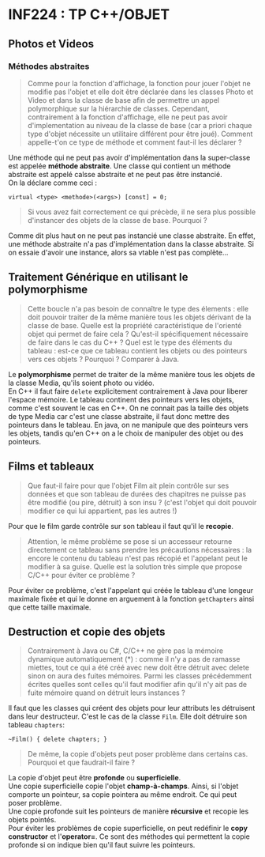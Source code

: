 # INF224 : TP C++/OBJET

## Photos et Videos

### Méthodes abstraites

> Comme pour la fonction d'affichage, la fonction pour jouer l'objet ne modifie pas
> l'objet et elle doit être déclarée dans les classes Photo et Video et dans la classe
> de base afin de permettre un appel polymorphique sur la hiérarchie de classes.
> Cependant, contrairement à la fonction d'affichage, elle ne peut pas avoir d'implementation
> au niveau de la classe de base (car a priori chaque type d'objet nécessite un
> utilitaire différent pour être joué). Comment appelle-t'on ce type de méthode et
> comment faut-il les déclarer ?

Une méthode qui ne peut pas avoir d'implémentation dans la super-classe est appelée 
**méthode abstraite**. Une classe qui contient un méthode abstraite est appelé calsse 
abstraite et ne peut pas être instancié.  
On la déclare comme ceci :

    virtual <type> <methode>(<args>) [const] = 0;

> Si vous avez fait correctement ce qui précède, il ne sera plus possible
> d'instancer des objets de la classe de base. Pourquoi ? 

Comme dit plus haut on ne peut pas instancié une classe abstraite. En effet,
une méthode abstraite n'a pas d'implémentation dans la classe abstraite. Si on
essaie d'avoir une instance, alors sa vtable n'est pas complète...


## Traitement Générique en utilisant le polymorphisme


> Cette boucle n'a pas besoin de connaître le type des élements : elle doit pouvoir
> traiter de la même manière tous les objets dérivant de la classe de base.
> Quelle est la propriété caractéristique de l'orienté objet qui permet de faire
> cela ? Qu'est-il spécifiquement nécessaire de faire dans le cas du C++ ? Quel
> est le type des éléments du tableau : est-ce que ce tableau contient les objets
> ou des pointeurs vers ces objets ? Pourquoi ? Comparer à Java. 

Le **polymorphisme** permet de traiter de la même manière tous les objets de la classe
Media, qu'ils soient photo ou vidéo.  
En C++ il faut faire `delete` explicitement contrairement à Java pour liberer l'espace mémoire.
Le tableau continent des pointeurs vers les objets, comme c'est souvent le cas en 
C++. On ne connait pas la taille des objets de type Media car c'est une classe abstraite, il
faut donc mettre des pointeurs dans le tableau.
En java, on ne manipule que des pointeurs vers les objets, tandis qu'en C++ on a le choix de
manipuler des objet ou des pointeurs.


## Films et tableaux


> Que faut-il faire pour que l'objet Film ait plein contrôle sur ses données
> et que son tableau de durées des chapitres ne puisse pas être modifié (ou pire,
> détruit) à son insu ? (c'est l'objet qui doit pouvoir modifier ce qui
> lui appartient, pas les autres !)

Pour que le film garde contrôle sur son tableau il faut qu'il le **recopie**.

> Attention, le même problème se pose si un accesseur retourne directement ce
> tableau sans prendre les précautions nécessaires : la encore le contenu du tableau
> n'est pas récopié et l'appelant peut le modifier à sa guise. Quelle est la
> solution très simple que propose C/C++ pour éviter ce problème ?

Pour éviter ce problème, c'est l'appelant qui créée le tableau d'une longeur
maximale fixée et qui le donne en arguement à la fonction `getChapters` ainsi
que cette taille maximale.


## Destruction et copie des objets

> Contrairement à Java ou C#, C/C++ ne gère pas la mémoire dynamique
> automatiquement (\*) : comme il n'y a pas de ramasse miettes, tout
> ce qui a été créé avec new doit être détruit avec delete sinon on aura
> des fuites mémoires. Parmi les classes précédemment écrites quelles sont
> celles qu'il faut modifier afin qu'il n'y ait pas de fuite mémoire quand
> on détruit leurs instances ?

Il faut que les classes qui créent des objets pour leur attributs les détruisent
dans leur destructeur. C'est le cas de la classe `Film`. Elle doit détruire
son tableau `chapters`:

    ~Film() { delete chapters; }

> De même, la copie d'objets peut poser problème dans certains cas.
> Pourquoi et que faudrait-il faire ?

La copie d'objet peut être **profonde** ou **superficielle**.  
Une copie superficielle copie l'objet **champ-à-champs**. Ainsi,
si l'objet comporte un pointeur, sa copie pointera au même endroit.
Ce qui peut poser problème.  
Une copie profonde suit les pointeurs de manière **récursive** et
recopie les objets pointés.  
Pour éviter les problèmes de copie superficielle, on peut redéfinir
le **copy constructor** et l'**operator=**. Ce sont des méthodes
qui permettent la copie profonde si on indique bien qu'il faut suivre
les pointeurs.
